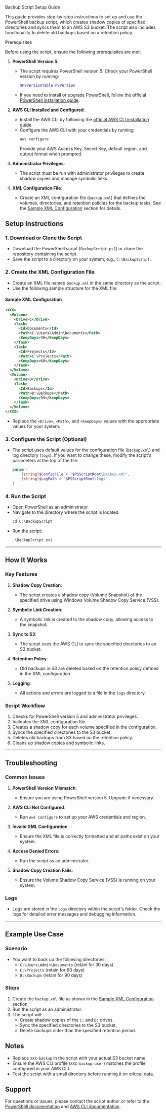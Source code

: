 Backup Script Setup Guide

This guide provides step-by-step instructions to set up and use the PowerShell backup script, which creates shadow copies of specified directories and syncs them to an AWS S3 bucket. The script also includes functionality to delete old backups based on a retention policy.

 Prerequisites

Before using the script, ensure the following prerequisites are met:

1. **PowerShell Version 5**:
   - The script requires PowerShell version 5. Check your PowerShell version by running:
     ```powershell
     $PSVersionTable.PSVersion
     ```
   - If you need to install or upgrade PowerShell, follow the official [PowerShell installation guide](https://learn.microsoft.com/en-us/powershell/scripting/install/installing-powershell).

2. **AWS CLI Installed and Configured**:
   - Install the AWS CLI by following the [official AWS CLI installation guide](https://docs.aws.amazon.com/cli/latest/userguide/install-cliv2.html).
   - Configure the AWS CLI with your credentials by running:
     ```powershell
     aws configure
     ```
     Provide your AWS Access Key, Secret Key, default region, and output format when prompted.

3. **Administrator Privileges**:
   - The script must be run with administrator privileges to create shadow copies and manage symbolic links.

4. **XML Configuration File**:
   - Create an XML configuration file (`backup.xml`) that defines the volumes, directories, and retention policies for the backup tasks. See the [Sample XML Configuration](#sample-xml-configuration) section for details.



## Setup Instructions

### 1. Download or Clone the Script
- Download the PowerShell script (`BackupScript.ps1`) or clone the repository containing the script.
- Save the script to a directory on your system, e.g., `C:\BackupScript`.

### 2. Create the XML Configuration File
- Create an XML file named `backup.xml` in the same directory as the script.
- Use the following sample structure for the XML file:

#### Sample XML Configuration
```xml
<XXX>
  <Volume>
    <Drive>C</Drive>
    <Task>
      <Id>Documents</Id>
      <Path>C:\Users\Admin\Documents</Path>
      <KeepDays>30</KeepDays>
    </Task>
    <Task>
      <Id>Projects</Id>
      <Path>C:\Projects</Path>
      <KeepDays>60</KeepDays>
    </Task>
  </Volume>
  <Volume>
    <Drive>D</Drive>
    <Task>
      <Id>Backups</Id>
      <Path>D:\Backups</Path>
      <KeepDays>90</KeepDays>
    </Task>
  </Volume>
</XXX>
```

- Replace the `<Drive>`, `<Path>`, and `<KeepDays>` values with the appropriate values for your system.

### 3. Configure the Script (Optional)
- The script uses default values for the configuration file (`backup.xml`) and log directory (`logs`). If you want to change these, modify the script's parameters at the top of the file:
  ```powershell
  param (
      [string]$ConfigFile = "$PSScriptRoot\backup.xml",
      [string]$LogPath = "$PSScriptRoot\logs"
  )
  ```

### 4. Run the Script
- Open PowerShell as an administrator.
- Navigate to the directory where the script is located:
  ```powershell
  cd C:\BackupScript
  ```
- Run the script:
  ```powershell
  .\BackupScript.ps1
  ```

---

## How It Works

### Key Features
1. **Shadow Copy Creation**:
   - The script creates a shadow copy (Volume Snapshot) of the specified drive using Windows Volume Shadow Copy Service (VSS).

2. **Symbolic Link Creation**:
   - A symbolic link is created to the shadow copy, allowing access to the snapshot.

3. **Sync to S3**:
   - The script uses the AWS CLI to sync the specified directories to an S3 bucket.

4. **Retention Policy**:
   - Old backups in S3 are deleted based on the retention policy defined in the XML configuration.

5. **Logging**:
   - All actions and errors are logged to a file in the `logs` directory.

### Script Workflow
1. Checks for PowerShell version 5 and administrator privileges.
2. Validates the XML configuration file.
3. Creates a shadow copy for each volume specified in the configuration.
4. Syncs the specified directories to the S3 bucket.
5. Deletes old backups from S3 based on the retention policy.
6. Cleans up shadow copies and symbolic links.

---

## Troubleshooting

### Common Issues
1. **PowerShell Version Mismatch**:
   - Ensure you are using PowerShell version 5. Upgrade if necessary.

2. **AWS CLI Not Configured**:
   - Run `aws configure` to set up your AWS credentials and region.

3. **Invalid XML Configuration**:
   - Ensure the XML file is correctly formatted and all paths exist on your system.

4. **Access Denied Errors**:
   - Run the script as an administrator.

5. **Shadow Copy Creation Fails**:
   - Ensure the Volume Shadow Copy Service (VSS) is running on your system.

### Logs
- Logs are stored in the `logs` directory within the script's folder. Check the logs for detailed error messages and debugging information.

---

## Example Use Case

### Scenario
- You want to back up the following directories:
  - `C:\Users\Admin\Documents` (retain for 30 days)
  - `C:\Projects` (retain for 60 days)
  - `D:\Backups` (retain for 90 days)

### Steps
1. Create the `backup.xml` file as shown in the [Sample XML Configuration](#sample-xml-configuration) section.
2. Run the script as an administrator.
3. The script will:
   - Create shadow copies of the `C:` and `D:` drives.
   - Sync the specified directories to the S3 bucket.
   - Delete backups older than the specified retention period.



## Notes
- Replace `XXX-backup` in the script with your actual S3 bucket name.
- Ensure the AWS CLI profile (`XXX-backup-user`) matches the profile configured in your AWS CLI.
- Test the script with a small directory before running it on critical data.



## Support
For questions or issues, please contact the script author or refer to the [PowerShell documentation](https://learn.microsoft.com/en-us/powershell/) and [AWS CLI documentation](https://docs.aws.amazon.com/cli/latest/userguide/).

